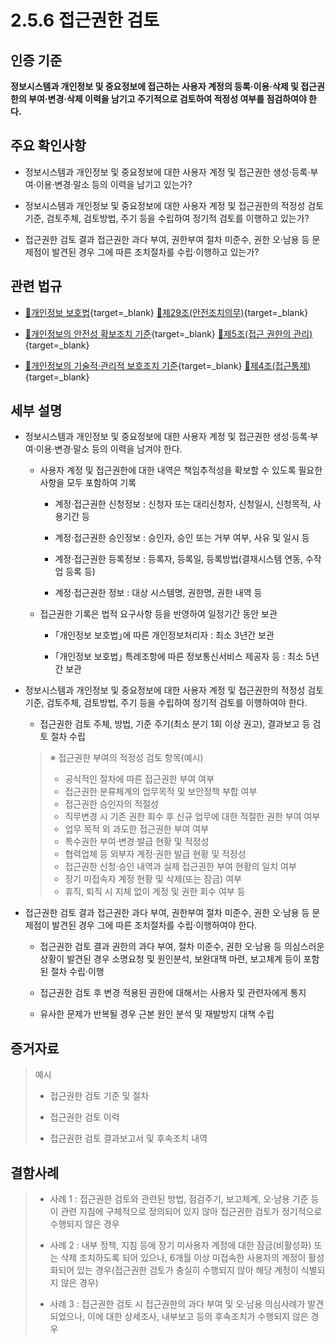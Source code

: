 # 2.5.6 접근권한 검토

## 인증 기준

**정보시스템과 개인정보 및 중요정보에 접근하는 사용자 계정의 등록·이용·삭제 및 접근권한의 부여·변경·삭제 이력을 남기고 주기적으로 검토하여 적정성 여부를 점검하여야 한다.**

## 주요 확인사항

- 정보시스템과 개인정보 및 중요정보에 대한 사용자 계정 및 접근권한 생성·등록·부여·이용·변경·말소 등의 이력을 남기고 있는가?

- 정보시스템과 개인정보 및 중요정보에 대한 사용자 계정 및 접근권한의 적정성 검토 기준, 검토주체, 검토방법, 주기 등을 수립하여 정기적 검토를 이행하고 있는가?

- 접근권한 검토 결과 접근권한 과다 부여, 권한부여 절차 미준수, 권한 오·남용 등 문제점이 발견된 경우 그에 따른 조치절차를 수립·이행하고 있는가?

## 관련 법규

- [🔗개인정보 보호법](https://www.law.go.kr/법령/개인정보보호법/(20200805,16930,20200204)/제29조 "새 창에서 열기"){target=_blank} [🔗제29조(안전조치의무)](https://www.law.go.kr/법령/개인정보보호법/제29조 "새 창에서 열기"){target=_blank}

- [🔗개인정보의 안전성 확보조치 기준](https://www.law.go.kr/행정규칙/(개인정보보호위원회)개인정보의안전성확보조치기준/(2021-2,20210915)/제5조 "새 창에서 열기"){target=_blank} [🔗제5조(접근 권한의 관리)](https://www.law.go.kr/행정규칙/(개인정보보호위원회)개인정보의안전성확보조치기준/제5조 "새 창에서 열기"){target=_blank}

- [🔗개인정보의 기술적·관리적 보호조치 기준](https://www.law.go.kr/행정규칙/(개인정보보호위원회)개인정보의기술적·관리적보호조치기준/(2021-3,20210915)/제4조 "새 창에서 열기"){target=_blank} [🔗제4조(접근통제)](https://www.law.go.kr/행정규칙/(개인정보보호위원회)개인정보의기술적·관리적보호조치기준/제4조 "새 창에서 열기"){target=_blank}

## 세부 설명

- 정보시스템과 개인정보 및 중요정보에 대한 사용자 계정 및 접근권한 생성·등록·부여·이용·변경·말소 등의 이력을 남겨야 한다.

    - 사용자 계정 및 접근권한에 대한 내역은 책임추적성을 확보할 수 있도록 필요한 사항을 모두 포함하여 기록

        - 계정·접근권한 신청정보 : 신청자 또는 대리신청자, 신청일시, 신청목적, 사용기간 등

        - 계정·접근권한 승인정보 : 승인자, 승인 또는 거부 여부, 사유 및 일시 등

        - 계정·접근권한 등록정보 : 등록자, 등록일, 등록방법(결재시스템 연동, 수작업 등록 등)

        - 계정·접근권한 정보 : 대상 시스템명, 권한명, 권한 내역 등

    - 접근권한 기록은 법적 요구사항 등을 반영하여 일정기간 동안 보관

        - ｢개인정보 보호법｣에 따른 개인정보처리자 : 최소 3년간 보관

        - ｢개인정보 보호법｣ 특례조항에 따른 정보통신서비스 제공자 등 : 최소 5년간 보관

- 정보시스템과 개인정보 및 중요정보에 대한 사용자 계정 및 접근권한의 적정성 검토 기준, 검토주체, 검토방법, 주기 등을 수립하여 정기적 검토를 이행하여야 한다.

    - 접근권한 검토 주체, 방법, 기준 주기(최소 분기 1회 이상 권고), 결과보고 등 검토 절차 수립
    >
    > ※ 접근권한 부여의 적정성 검토 항목(예시)
    >
    > - 공식적인 절차에 따른 접근권한 부여 여부
    > - 접근권한 분류체계의 업무목적 및 보안정책 부합 여부
    > - 접근권한 승인자의 적절성
    > - 직무변경 시 기존 권한 회수 후 신규 업무에 대한 적절한 권한 부여 여부
    > - 업무 목적 외 과도한 접근권한 부여 여부
    > - 특수권한 부여·변경·발급 현황 및 적정성
    > - 협력업체 등 외부자 계정·권한 발급 현황 및 적정성
    > - 접근권한 신청·승인 내역과 실제 접근권한 부여 현황의 일치 여부
    > - 장기 미접속자 계정 현황 및 삭제(또는 잠금) 여부
    > - 휴직, 퇴직 시 지체 없이 계정 및 권한 회수 여부 등

- 접근권한 검토 결과 접근권한 과다 부여, 권한부여 절차 미준수, 권한 오·남용 등 문제점이 발견된 경우 그에 따른 조치절차를 수립·이행하여야 한다.

    - 접근권한 검토 결과 권한의 과다 부여, 절차 미준수, 권한 오·남용 등 의심스러운 상황이 발견된 경우 소명요청 및 원인분석, 보완대책 마련, 보고체계 등이 포함된 절차 수립·이행

    - 접근권한 검토 후 변경 적용된 권한에 대해서는 사용자 및 관련자에게 통지

    - 유사한 문제가 반복될 경우 근본 원인 분석 및 재발방지 대책 수립

## 증거자료

> 예시
>
> - 접근권한 검토 기준 및 절차
>
> - 접근권한 검토 이력
>
> - 접근권한 검토 결과보고서 및 후속조치 내역

## 결함사례

> - 사례 1 : 접근권한 검토와 관련된 방법, 점검주기, 보고체계, 오·남용 기준 등이 관련 지침에 구체적으로 정의되어 있지 않아 접근권한 검토가 정기적으로 수행되지 않은 경우
>
> - 사례 2 : 내부 정책, 지침 등에 장기 미사용자 계정에 대한 잠금(비활성화) 또는 삭제 조치하도록 되어 있으나, 6개월 이상 미접속한 사용자의 계정이 활성화되어 있는 경우(접근권한 검토가 충실히 수행되지 않아 해당 계정이 식별되지 않은 경우)
>
> - 사례 3 : 접근권한 검토 시 접근권한의 과다 부여 및 오·남용 의심사례가 발견되었으나, 이에 대한 상세조사, 내부보고 등의 후속조치가 수행되지 않은 경우
